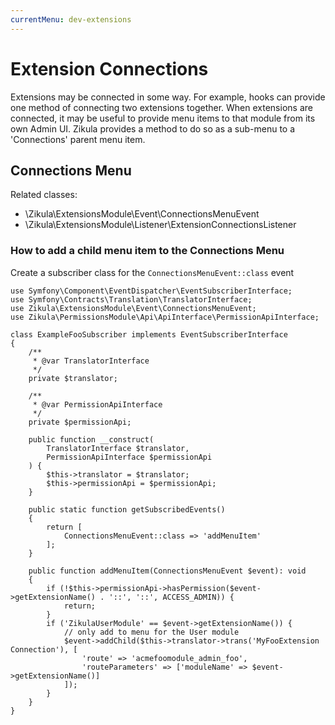 ```yaml
---
currentMenu: dev-extensions
---
```

# Extension Connections

Extensions may be connected in some way. For example, hooks can provide one method of connecting two extensions together.
When extensions are connected, it may be useful to provide menu items to that module from its own Admin UI. Zikula provides
a method to do so as a sub-menu to a 'Connections' parent menu item.

## Connections Menu

Related classes:
  - \Zikula\ExtensionsModule\Event\ConnectionsMenuEvent
  - \Zikula\ExtensionsModule\Listener\ExtensionConnectionsListener

### How to add a child menu item to the Connections Menu

Create a subscriber class for the `ConnectionsMenuEvent::class` event


    use Symfony\Component\EventDispatcher\EventSubscriberInterface;
    use Symfony\Contracts\Translation\TranslatorInterface;
    use Zikula\ExtensionsModule\Event\ConnectionsMenuEvent;
    use Zikula\PermissionsModule\Api\ApiInterface\PermissionApiInterface;

    class ExampleFooSubscriber implements EventSubscriberInterface
    {
        /**
         * @var TranslatorInterface
         */
        private $translator;
    
        /**
         * @var PermissionApiInterface
         */
        private $permissionApi;
    
        public function __construct(
            TranslatorInterface $translator,
            PermissionApiInterface $permissionApi
        ) {
            $this->translator = $translator;
            $this->permissionApi = $permissionApi;
        }
    
        public static function getSubscribedEvents()
        {
            return [
                ConnectionsMenuEvent::class => 'addMenuItem'
            ];
        }
    
        public function addMenuItem(ConnectionsMenuEvent $event): void
        {
            if (!$this->permissionApi->hasPermission($event->getExtensionName() . '::', '::', ACCESS_ADMIN)) {
                return;
            }
            if ('ZikulaUserModule' == $event->getExtensionName()) {
                // only add to menu for the User module
                $event->addChild($this->translator->trans('MyFooExtension Connection'), [
                    'route' => 'acmefoomodule_admin_foo',
                    'routeParameters' => ['moduleName' => $event->getExtensionName()]
                ]);
            }
        }
    }
